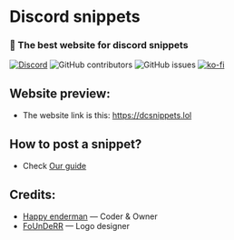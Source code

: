 # Discord snippets 

### 🚀 The best website for discord snippets 

[![Discord](https://img.shields.io/discord/1103066670576193627?style=for-the-badge&color=%235562EA)](https://discord.gg/Q6UYNawvaF)
 ![GitHub contributors](https://img.shields.io/github/contributors/happyendermangit/discord-snippets?style=for-the-badge) ![GitHub issues](https://img.shields.io/github/issues/happyendermangit/discord-snippets?style=for-the-badge) [![ko-fi](https://ko-fi.com/img/githubbutton_sm.svg)](https://ko-fi.com/happyenderman)
 
## Website preview:

- The website link is this: https://dcsnippets.lol

## How to post a snippet?

- Check [Our guide](./guide.md)

## Credits:

- [Happy enderman](https://github.com/happyendermangit) — Coder & Owner
- [FoUnDeRR](https://github.com/FoUnDeRR) — Logo designer

